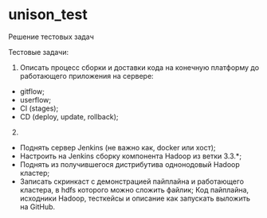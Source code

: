 # unison_test
Решение тестовых задач


Тестовые задачи:
1. Описать процесс сборки и доставки кода на конечную платформу до работающего приложения на сервере:
- gitflow;
- userflow;
- CI (stages);
- CD (deploy, update, rollback);


2.
- Поднять сервер Jenkins (не важно как, docker или хост);
- Настроить на Jenkins сборку компонента Hadoop из ветки 3.3.*;
- Поднять из получившегося дистрибутива однонодовый Hadoop кластер;
- Записать скринкаст с демонстрацией пайплайна  и работающего кластера, в hdfs которого можно сложить файлик;
Код пайплайна, исходники Hadoop, тесткейсы и описание как запускать выложить на GitHub.
